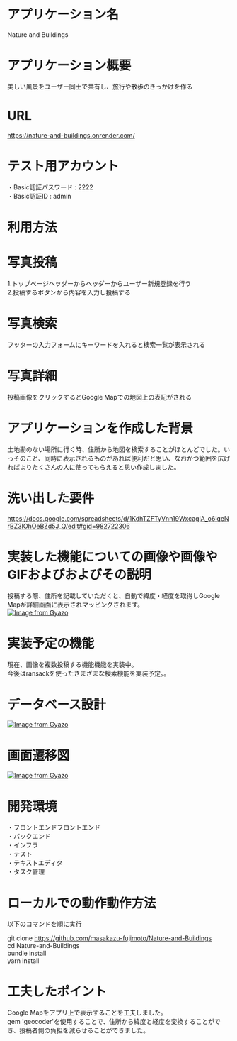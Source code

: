 # アプリケーション名
Nature and Buildings
# アプリケーション概要
美しい風景をユーザー同士で共有し、旅行や散歩のきっかけを作る
# URL
https://nature-and-buildings.onrender.com/
# テスト用アカウント
・Basic認証パスワード : 2222  
・Basic認証ID : admin
# 利用方法
# 写真投稿
1.トップページヘッダーからヘッダーからユーザー新規登録を行う  
2.投稿するボタンから内容を入力し投稿する  
# 写真検索
フッターの入力フォームにキーワードを入れると検索一覧が表示される
# 写真詳細
投稿画像をクリックするとGoogle Mapでの地図上の表記がされる
# アプリケーションを作成した背景
土地勘のない場所に行く時、住所から地図を検索することがほとんどでした。いっそのこと、同時に表示されるものがあれば便利だと思い、なおかつ範囲を広げればよりたくさんの人に使ってもらえると思い作成しました。
# 洗い出した要件
https://docs.google.com/spreadsheets/d/1KdhTZFTyVnn19WxcagjA_o6lqeNrBZ3IOhOeBZd5J_Q/edit#gid=982722306
# 実装した機能についての画像や画像やGIFおよびおよびその説明
投稿する際、住所を記載していただくと、自動で緯度・経度を取得しGoogle Mapが詳細画面に表示されマッピングされます。  
[![Image from Gyazo](https://i.gyazo.com/2f990c59d8bf87c81aa582acdd63939e.gif)](https://gyazo.com/2f990c59d8bf87c81aa582acdd63939e)
# 実装予定の機能
現在、画像を複数投稿する機能機能を実装中。  
今後はransackを使ったさまざまな検索機能を実装予定。。
# データベース設計
[![Image from Gyazo](https://i.gyazo.com/f3f1e3791a5b1a14b8b573aee4f01aea.png)](https://gyazo.com/f3f1e3791a5b1a14b8b573aee4f01aea)
# 画面遷移図
[![Image from Gyazo](https://i.gyazo.com/0054a843337f501a1ce724da1cb1346c.png)](https://gyazo.com/0054a843337f501a1ce724da1cb1346c)
# 開発環境
・フロントエンドフロントエンド  
・バックエンド  
・インフラ  
・テスト  
・テキストエディタ  
・タスク管理
# ローカルでの動作動作方法
以下のコマンドを順に実行  

git clone https://github.com/masakazu-fujimoto/Nature-and-Buildings  
cd Nature-and-Buildings  
bundle install   
yarn install
# 工夫したポイント
Google Mapをアプリ上で表示することを工夫しました。  
gem 'geocoder'を使用することで、住所から緯度と経度を変換することができ、投稿者側の負担を減らせることができました。




  